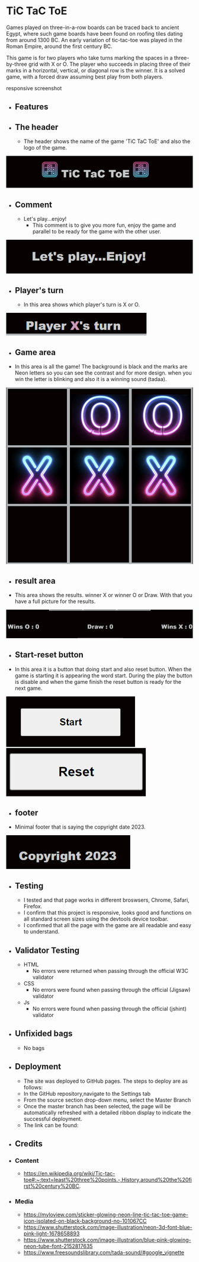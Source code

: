 # **TiC TaC ToE** 

Games played on three-in-a-row boards can be traced back to ancient Egypt, where such game boards have been found on roofing tiles dating from around 1300 BC.
An early variation of tic-tac-toe was played in the Roman Empire, around the first century BC.

This game is for two players who take turns marking the spaces in a three-by-three grid with X or O. The player who succeeds in placing three of their marks in a horizontal, vertical, or diagonal row is the winner. It is a solved game, with a forced draw assuming best play from both players.

responsive screenshot
- ## **Features**
- ## The header
  - The header shows the name of the game 'TiC TaC ToE' and also the logo of the game.

![header](assets/images/screenshots-README/header-logo-screenshot.png)
- ## Comment
  - Let's play...enjoy!
     - This comment is to give you more fun, enjoy the game and parallel to be ready for the game with the other user.

![comment](assets/images/screenshots-README/comment-screenshot.png)

- ## Player's turn
  - In this area shows which player's turn is X or O.

 ![player's turn](assets/images/screenshots-README/player'sturn-screenshot.png)

 - ## Game area
  - In this area is all the game! 
  The background is black and the marks are Neon letters so you can see the contrast and for more design.
  when you win the letter is blinking and also it is a winning sound (tadaa).

 ![game area](assets/images/screenshots-README/game-area-screenshot.png)

 - ## result area
  - This area shows the results. winner X or winner O or Draw. With that you have a full picture for the results.

 ![results area](assets/images/screenshots-README/results-creenshot.png)

 - ## Start-reset button
  - In this area it is a button that doing start and also reset button. 
  When the game is starting it is appearing the word start. During the play the button is disable and when the game finish the reset button is ready for the next game.

 ![start button](assets/images/screenshots-README/startbutton-screenshot.png)   ![reset button](assets/images/screenshots-README/resetbutton-screenshot.png)

 - ## footer
  - Minimal footer that is saying the copyright date 2023.

 ![footer](assets/images/screenshots-README/footer-screenshot.png)
 

- ## Testing
  - I tested and that page works in different broswsers, Chrome, Safari, Firefox.
  - I confirm that this project is responsive, looks good and functions on all standard screen sizes using the     devtools device toolbar.
  - I confirmed that all the page with the game are all readable and easy to understand. 

- ## Validator Testing
  - HTML 
    - No errors were returned when passing through the official W3C validator
  - CSS
    - No errors were found when passing through the official (Jigsaw) validator
  - Js
    - No errors were found when passing through the official (jshint) validator

- ## Unfixided bags
    - No bags

- ## Deployment
    - The site was deployed to GitHub pages. The steps to deploy are as follows:
    - In the GitHub repository,navigate to the Settings tab
    - From the source section drop-down menu, select the Master Branch
    - Once the master branch has been selected, the page will be automatically refreshed with a detailed ribbon 
     display to indicate the successful deployment.
    - The link can be found:

- ## Credits
 - ### Content
   - https://en.wikipedia.org/wiki/Tic-tac-toe#:~:text=least%20three%20points.-,History,around%20the%20first%20century%20BC.

 - ### Media
   - https://myloview.com/sticker-glowing-neon-line-tic-tac-toe-game-icon-isolated-on-black-background-no-101067CC
   - https://www.shutterstock.com/image-illustration/neon-3d-font-blue-pink-light-1678658893
   - https://www.shutterstock.com/image-illustration/blue-pink-glowing-neon-tube-font-2152817635
   - https://www.freesoundslibrary.com/tada-sound/#google_vignette
   